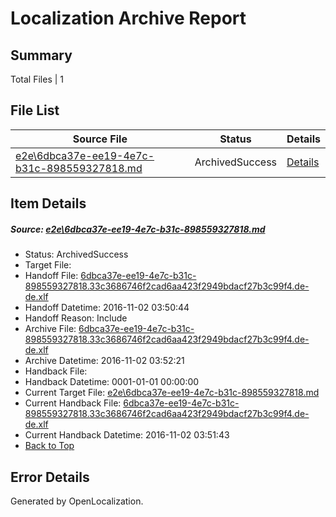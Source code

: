 # <a name='report-top'></a> Localization Archive Report

## Summary
 Total Files | 1

## File List
 Source File | Status | Details 
 ----------- | ------ | ------- 
 [e2e\6dbca37e-ee19-4e7c-b31c-898559327818.md](https://github.com/OpenLocalizationTestOrg/ol-test0/blob/7d9c2a4eba589d9d28bda4c847a88cba998dd0b4/e2e/6dbca37e-ee19-4e7c-b31c-898559327818.md) | ArchivedSuccess | [Details](#a7981f7e16a1bf6b7321b17605a12c836b9e535f1)

## Item Details
##### <a name='a7981f7e16a1bf6b7321b17605a12c836b9e535f1'></a> Source: [e2e\6dbca37e-ee19-4e7c-b31c-898559327818.md](https://github.com/OpenLocalizationTestOrg/ol-test0/blob/7d9c2a4eba589d9d28bda4c847a88cba998dd0b4/e2e/6dbca37e-ee19-4e7c-b31c-898559327818.md)
* Status: ArchivedSuccess
* Target File: 
* Handoff File: [6dbca37e-ee19-4e7c-b31c-898559327818.33c3686746f2cad6aa423f2949bdacf27b3c99f4.de-de.xlf](https://github.com/OpenLocalizationTestOrg/ol-test0-handoff/blob/d8bf922a42459e2201275b313225f570b81c8922/ol-handoff/OpenLocalizationTestOrg/ol-test0-dede/yufeih/ht/6dbca37e-ee19-4e7c-b31c-898559327818.33c3686746f2cad6aa423f2949bdacf27b3c99f4.de-de.xlf)
* Handoff Datetime: 2016-11-02 03:50:44
* Handoff Reason: Include
* Archive File: [6dbca37e-ee19-4e7c-b31c-898559327818.33c3686746f2cad6aa423f2949bdacf27b3c99f4.de-de.xlf](https://github.com/OpenLocalizationTestOrg/ol-test0-handoff/blob/0b13ca614071b32668c4ea557ed26ee8c146ee57/ol-archive/OpenLocalizationTestOrg/ol-test0-dede/yufeih/ht/6dbca37e-ee19-4e7c-b31c-898559327818.33c3686746f2cad6aa423f2949bdacf27b3c99f4.de-de.xlf)
* Archive Datetime: 2016-11-02 03:52:21
* Handback File: 
* Handback Datetime: 0001-01-01 00:00:00
* Current Target File: [e2e\6dbca37e-ee19-4e7c-b31c-898559327818.md](https://github.com/OpenLocalizationTestOrg/ol-test0-dede/blob/471e7070a3bfe00229ce3eca3c2536f0592894e7/e2e/6dbca37e-ee19-4e7c-b31c-898559327818.md)
* Current Handback File: [6dbca37e-ee19-4e7c-b31c-898559327818.33c3686746f2cad6aa423f2949bdacf27b3c99f4.de-de.xlf](https://github.com/OpenLocalizationTestOrg/ol-test0-handback/blob/0b7b94a3ef668fc00c9e35f6ecc76edf8cd39ed7/ol-handback/OpenLocalizationTestOrg/ol-test0-dede/yufeih/ht/6dbca37e-ee19-4e7c-b31c-898559327818.33c3686746f2cad6aa423f2949bdacf27b3c99f4.de-de.xlf)
* Current Handback Datetime: 2016-11-02 03:51:43
* [Back to Top](#report-top)


## Error Details

Generated by OpenLocalization.
